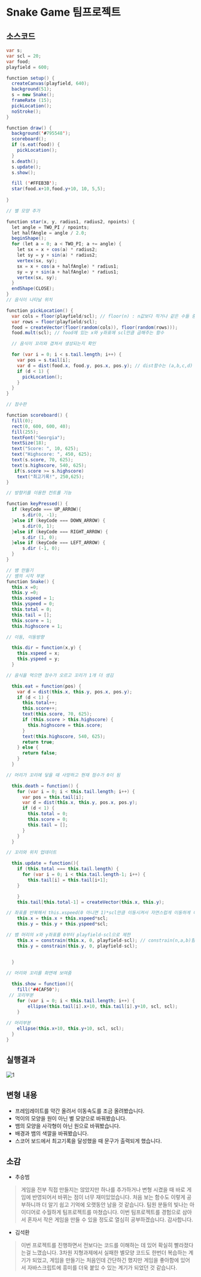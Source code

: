 # Snake Game 팀프로젝트
## 소스코드
``` java script
var s;
var scl = 20;
var food;
playfield = 600;

function setup() {
  createCanvas(playfield, 640);
  background(51);
  s = new Snake();
  frameRate (15);
  pickLocation();
  noStroke();
}

function draw() {
  background('#795548');
  scoreboard();
  if (s.eat(food)) {
    pickLocation();
  }
  s.death();
  s.update();
  s.show();

  fill ('#FFEB3B');
  star(food.x+10,food.y+10, 10, 5,5);
    
}

// 별 모양 추가

function star(x, y, radius1, radius2, npoints) {
  let angle = TWO_PI / npoints;
  let halfAngle = angle / 2.0;
  beginShape();
  for (let a = 0; a < TWO_PI; a += angle) {
    let sx = x + cos(a) * radius2;
    let sy = y + sin(a) * radius2;
    vertex(sx, sy);
    sx = x + cos(a + halfAngle) * radius1;
    sy = y + sin(a + halfAngle) * radius1;
    vertex(sx, sy);
  }
  endShape(CLOSE);
}
// 음식이 나타날 위치

function pickLocation() {
  var cols = floor(playfield/scl); // floor(n) : n값보다 작거나 같은 수들 중에서 가장 가까운 정수 값을 저장
  var rows = floor(playfield/scl); 
  food = createVector(floor(random(cols)), floor(random(rows)));
  food.mult(scl); // food에 있는 x와 y좌표에 scl만큼 곱해주는 함수

  // 음식이 꼬리와 겹쳐서 생성되는지 확인

  for (var i = 0; i < s.tail.length; i++) {
    var pos = s.tail[i];
    var d = dist(food.x, food.y, pos.x, pos.y); // dist함수는 (a,b,c,d) ab의 좌표와 cd의 좌표사이의 거리를 구함
    if (d < 1) {
      pickLocation();
    }
  }
}

// 점수판

function scoreboard() {
  fill(0);
  rect(0, 600, 600, 40);
  fill(255);
  textFont("Georgia");
  textSize(18);
  text("Score: ", 10, 625);
  text("Highscore: ", 450, 625);
  text(s.score, 70, 625);
  text(s.highscore, 540, 625);
   if(s.score >= s.highscore)
    text("최고기록!", 250,625);
}

// 방향키를 이용한 컨트롤 기능

function keyPressed() {
  if (keyCode === UP_ARROW){
      s.dir(0, -1);
  }else if (keyCode === DOWN_ARROW) {
      s.dir(0, 1);
  }else if (keyCode === RIGHT_ARROW) {
      s.dir (1, 0);
  }else if (keyCode === LEFT_ARROW) {
      s.dir (-1, 0);
  }
}

// 뱀 만들기
// 뱀의 시작 부분
function Snake() {
  this.x =0;
  this.y =0;
  this.xspeed = 1;
  this.yspeed = 0;
  this.total = 0;
  this.tail = [];
  this.score = 1;
  this.highscore = 1;

// 이동, 이동방향

  this.dir = function(x,y) {
    this.xspeed = x;
    this.yspeed = y;
  }

// 음식을 먹으면 점수가 오르고 꼬리가 1개 더 생김

  this.eat = function(pos) {
    var d = dist(this.x, this.y, pos.x, pos.y);
    if (d < 1) {
      this.total++;
      this.score++;
      text(this.score, 70, 625);
      if (this.score > this.highscore) {
        this.highscore = this.score;
      }
      text(this.highscore, 540, 625);
      return true;
    } else {
      return false;
    }
  }

// 머리가 꼬리에 닿을 때 사망하고 현재 점수가 0이 됨

  this.death = function() {
    for (var i = 0; i < this.tail.length; i++) {
      var pos = this.tail[i];
      var d = dist(this.x, this.y, pos.x, pos.y);
      if (d < 1) {
        this.total = 0;
        this.score = 0;
        this.tail = [];
      }
    }
  }

// 꼬리와 위치 업데이트

  this.update = function(){
    if (this.total === this.tail.length) {
      for (var i = 0; i < this.tail.length-1; i++) {
        this.tail[i] = this.tail[i+1];
    }

    }
    this.tail[this.total-1] = createVector(this.x, this.y);

// 좌표를 반복해서 this.xspeed(0 아니면 1)*scl만큼 이동시켜서 자연스럽게 이동하게 하기
    this.x = this.x + this.xspeed*scl;
    this.y = this.y + this.yspeed*scl;

// 뱀 머리의 x와 y좌표를 0부터 playfield-scl으로 제한
    this.x = constrain(this.x, 0, playfield-scl); // constrain(n,a,b)함수  n을 a와 b사이의 값으로 제한함
    this.y = constrain(this.y, 0, playfield-scl);


  }
  
// 머리와 꼬리를 화면에 보여줌

  this.show = function(){
    fill('#4CAF50');
 // 꼬리부분 
    for (var i = 0; i < this.tail.length; i++) {
        ellipse(this.tail[i].x+10, this.tail[i].y+10, scl, scl);
    }
    
// 머리부분
    ellipse(this.x+10, this.y+10, scl, scl);
  }
}
```

## 실행결과
![1](img/snakeTeam2.gif)

## 변형 내용
* 프레임레이트를 약간 올려서 이동속도를 조금 올려봤습니다.
* 먹이의 모양을 원이 아닌 별 모양으로 바꿔봤습니다.
* 뱀의 모양을 사각형이 아닌 원으로 바꿔봤습니다.
* 배경과 뱀의 색깔을 바꿔봤습니다.
* 스코어 보드에서 최고기록을 달성했을 때 문구가 출력되게 했습니다.

## 소감
* 추승범
> 게임을 전부 직접 만들지는 않았지만 하나를 추가하거나 변형 시켰을 때 바로 게임에 반영되어서 바뀌는 점이 너무 재미있었습니다. 처음 보는 함수도 이렇게 공부하니까 더 알기 쉽고 기억에 오랫동안 남을 것 같습니다. 팀원 분들의 빛나는 아이디어로 수월하게 팀프로젝트를 마쳤습니다. 이번 팀프로젝트를 경험으로 삼아서 혼자서 작은 게임을 만들 수 있을 정도로 열심히 공부하겠습니다. 감사합니다.


* 김석환
> 이번 프로젝트를 진행하면서 전보다는 코드를 이해하는 데 있어 확실히 빨라졌다는걸 느꼈습니다. 3차원 지형과제에서 실패한 별모양 코드도 한번더 복습하는 계기가 되었고, 게임을 만들기는 처음인데 간단하긴 했지만 게임을 좋아함에 있어서 자바스크립트에 흥미를 더욱 붙있 수 있는 계기가 되었던 것 같습니다.

